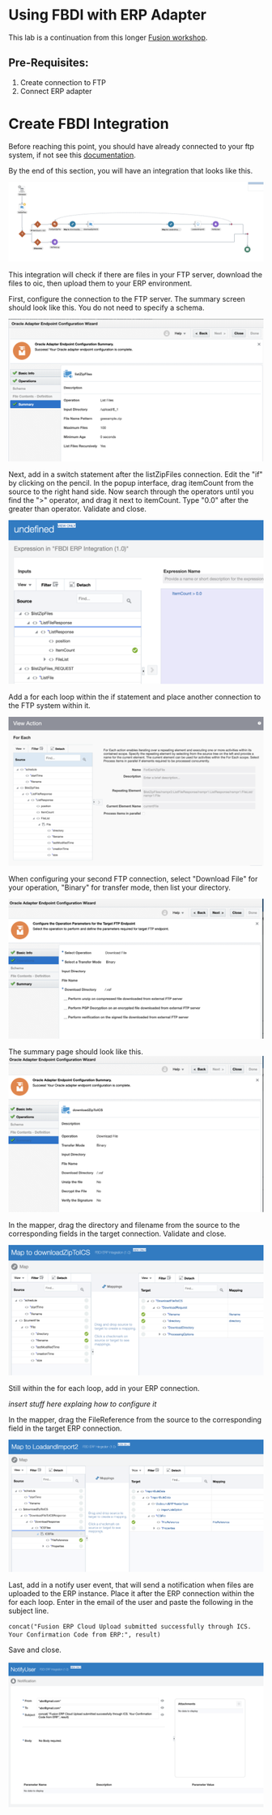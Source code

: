 # Using FBDI with ERP Adapter

This lab is a continuation from this longer [Fusion workshop](https://github.com/GaryHostt/Fusion_PurchaseOrder_Integration/blob/master/README.md). 

## Pre-Requisites:
1. Create connection to FTP
2. Connect ERP adapter
	


# Create FBDI Integration

Before reaching this point, you should have already connected to your ftp system, if not see this [documentation](https://docs.oracle.com/en/cloud/paas/integration-cloud/ftp-adapter/index.html).

By the end of this section, you will have an integration that looks like this. 

![](FBDI_integration/1.png)

This integration will check if there are files in your FTP server, download the files to oic, then upload them to your ERP environment.

First, configure the connection to the FTP server. The summary screen should look like this. You do not need to specify a schema.

![](FBDI_integration/3.png)

Next, add in a switch statement after the listZipFiles connection. Edit the "if" by clicking on the pencil. In the popup interface, drag itemCount from the source to the right hand side. Now search through the operators until you find the ">" operator, and drag it next to itemCount. Type "0.0" after the greater than operator. Validate and close.

![](FBDI_integration/4.png)

Add a for each loop within the if statement and place another connection to the FTP system within it.

![](FBDI_integration/5.png)

When configuring your second FTP connection, select "Download File" for your operation, "Binary" for transfer mode, then list your directory.

![](FBDI_integration/7.png)

The summary page should look like this.
![](FBDI_integration/8.png)

In the mapper, drag the directory and filename from the source to the corresponding fields in the target connection. Validate and close.

![](FBDI_integration/6.png)

Still within the for each loop, add in your ERP connection.

*insert stuff here explaing how to configure it*

In the mapper, drag the FileReference from the source to the corresponding field in the target ERP connection.


![](FBDI_integration/9.png)

Last, add in a notify user event, that will send a notification when files are uploaded to the ERP instance. Place it after the ERP connection within the for each loop. Enter in the email of the user and paste the following in the subject line.

```
concat("Fusion ERP Cloud Upload submitted successfully through ICS. Your Confirmation Code from ERP:", result)
```

Save and close.


![](FBDI_integration/10.png)
